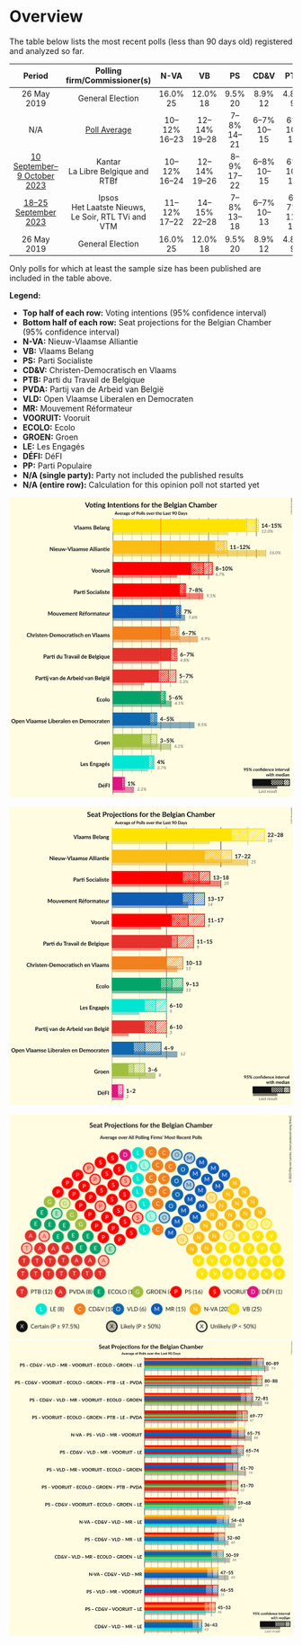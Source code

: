 # Overview

The table below lists the most recent polls (less than 90 days old) registered and analyzed so far.

| Period     | Polling firm/Commissioner(s) | N-VA | VB | PS | CD&V | PTB | PVDA | VLD | MR | VOORUIT | ECOLO | GROEN | LE | DÉFI | PP |
|:----------:|:----------------------------:|:--:|:--:|:--:|:--:|:--:|:--:|:--:|:--:|:--:|:--:|:--:|:--:|:--:|:--:|
| 26 May 2019 | General Election | 16.0% <br> 25 | 12.0% <br> 18 | 9.5% <br> 20 | 8.9% <br> 12 | 4.8% <br> 9 | 3.3% <br> 3 | 8.5% <br> 12 | 7.6% <br> 14 | 6.7% <br> 9 | 6.1% <br> 13 | 6.1% <br> 8 | 3.7% <br> 5 | 2.2% <br> 2 | 1.1% <br> 0 |
| N/A | [Poll Average](average.html) | 10–12% <br> 16–23 | 12–14% <br> 19–28 | 7–8% <br> 14–21 | 6–7% <br> 10–15 | 6% <br> 10–16 | 4–6% <br> 5–10 | 4% <br> 3–9 | 6–7% <br> 13–18 | 8–11% <br> 11–18 | 4% <br> 6–13 | 3–6% <br> 3–9 | 3% <br> 4–10 | 1% <br> 1–3 | N/A <br> N/A |
| [10 September–9 October 2023](2023-10-09-Kantar.html) | Kantar <br> La Libre Belgique and RTBf | 10–12% <br> 16–24 | 12–14% <br> 19–26 | 8–9% <br> 17–22 | 6–8% <br> 10–15 | 6% <br> 10–16 | 4–6% <br> 5–9 | 4% <br> 3–9 | 6–7% <br> 12–18 | 8–11% <br> 11–18 | 4% <br> 6–11 | 4–6% <br> 3–9 | 3% <br> 4–9 | 1–2% <br> 1–3 | N/A <br> N/A |
| [18–25 September 2023](2023-09-25-Ipsos.html) | Ipsos <br> Het Laatste Nieuws, Le Soir, RTL TVi and VTM | 11–12% <br> 17–22 | 14–15% <br> 22–28 | 7–8% <br> 13–18 | 6–7% <br> 10–13 | 6–7% <br> 11–15 | 5–7% <br> 6–10 | 4–5% <br> 4–9 | 7% <br> 13–17 | 8–10% <br> 11–17 | 5–6% <br> 9–13 | 3–5% <br> 3–6 | 4% <br> 6–10 | 1% <br> 1–2 | N/A <br> N/A |
| 26 May 2019 | General Election | 16.0% <br> 25 | 12.0% <br> 18 | 9.5% <br> 20 | 8.9% <br> 12 | 4.8% <br> 9 | 3.3% <br> 3 | 8.5% <br> 12 | 7.6% <br> 14 | 6.7% <br> 9 | 6.1% <br> 13 | 6.1% <br> 8 | 3.7% <br> 5 | 2.2% <br> 2 | 1.1% <br> 0 |

Only polls for which at least the sample size has been published are included in the table above.

**Legend:**
+ **Top half of each row:** Voting intentions (95% confidence interval)
+ **Bottom half of each row:** Seat projections for the Belgian Chamber (95% confidence interval)
+ **N-VA:** Nieuw-Vlaamse Alliantie
+ **VB:** Vlaams Belang
+ **PS:** Parti Socialiste
+ **CD&V:** Christen-Democratisch en Vlaams
+ **PTB:** Parti du Travail de Belgique
+ **PVDA:** Partij van de Arbeid van België
+ **VLD:** Open Vlaamse Liberalen en Democraten
+ **MR:** Mouvement Réformateur
+ **VOORUIT:** Vooruit
+ **ECOLO:** Ecolo
+ **GROEN:** Groen
+ **LE:** Les Engagés
+ **DÉFI:** DéFI
+ **PP:** Parti Populaire
+ **N/A (single party):** Party not included the published results
+ **N/A (entire row):** Calculation for this opinion poll not started yet


![Graph with voting intentions not yet produced](average.png "Voting Intentions")

![Graph with seats not yet produced](average-seats.png "Seats")

![Graph with seating plan not yet produced](average-seating-plan.png "Seating Plan")
![Graph with coalitions seats not yet produced](average-coalitions-seats.png "Coalitions Seats")

